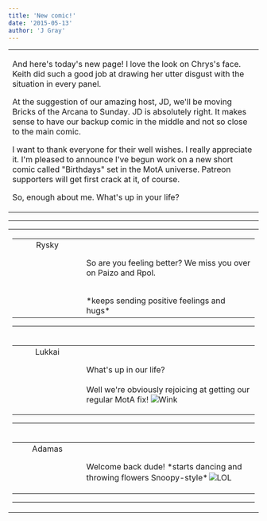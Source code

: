 ```yaml
---
title: 'New comic!'
date: '2015-05-13'
author: 'J Gray'
---
```


<div>
<!-- Main content here -->
<table border="0" class="post"><tbody><tr><td>
   
   <div class="post_body">
       <p>And here's today's new page! I love the look on Chrys's face. Keith did such a good job at drawing her utter disgust with the situation in every panel.</p><p>At the suggestion of our amazing host, JD, we'll be moving Bricks of the Arcana to Sunday. JD is absolutely right. It makes sense to have our backup comic in the middle and not so close to the main comic.</p><p>I want to thank everyone for their well wishes. I really appreciate it. I'm pleased to announce I've begun work on a new short comic called "Birthdays" set in the MotA universe. Patreon supporters will get first crack at it, of course.</p><p>So, enough about me. What's up in your life?</p>
   </div>
   </td></tr>
   </tbody></table><hr><table style="width:100%; border:0;" class="comment_table"><tbody><tr><td width="100%"><a name=""> </a><div style="width:100%;" class="comment"><table border="0" width="100%"><tbody><tr><td align="center" valign="top" width="125">
<span class="comment_title"><center>Rysky<br></center><a name="2012">&nbsp;</a></span><br>
<center><img src="/image.php?type=ava&amp;i=spacer.gif" border="0" alt=""></center>
</td>
<td valign="top">


<p class="comment_text"> </p><p class="comment_text"><br> So are you feeling better? We miss you over on Paizo and Rpol.&nbsp;</p><div><br></div><div>*keeps sending positive feelings and hugs*</div>
 

</td></tr></tbody></table>
<hr></div></td></tr><tr><td width="100%"><a name=""> </a><div style="width:100%;" class="comment"><table border="0" width="100%"><tbody><tr><td align="center" valign="top" width="125">
<span class="comment_title"><center>Lukkai<br></center><a name="2013">&nbsp;</a></span><br>
<center><img src="https://www.gravatar.com/avatar.php?gravatar_id=e01e7833e9dba61f3f3d11328040f997&amp;default=http%3A%2F%2Fmysteriesofthearcana.com%2Ftemplates%2Fmain%2Fimages%2Favatar.gif&amp;size=80&amp;rating=g" border="0" alt=""></center>
</td>
<td valign="top">


<p class="comment_text"> </p><p class="comment_text"><br> What's up in our life?<br><br>Well we're obviously rejoicing at getting our regular MotA fix! <img src="/smilies/wink1.gif" alt="Wink" border="0"><br></p>
 

</td></tr></tbody></table>
<hr></div></td></tr><tr><td width="100%"><a name=""> </a><div style="width:100%;" class="comment"><table border="0" width="100%"><tbody><tr><td align="center" valign="top" width="125">
<span class="comment_title"><center>Adamas<br></center><a name="2014">&nbsp;</a></span><br>
<center><img src="https://www.gravatar.com/avatar.php?gravatar_id=63b5da7dbecbf4a2fac891b8f15ccbc4&amp;default=http%3A%2F%2Fmysteriesofthearcana.com%2Ftemplates%2Fmain%2Fimages%2Favatar.gif&amp;size=80&amp;rating=g" border="0" alt=""></center>
</td>
<td valign="top">


<p class="comment_text"> </p><p class="comment_text"><br> Welcome back dude! *starts dancing and throwing flowers Snoopy-style*<img alt=" LOL " src="/smilies/laugh.gif" border="0" hspace="2" vspace="2"><br></p>
 

</td></tr></tbody></table>
<hr></div></td></tr></tbody></table>
<!-- End main content -->
              </div>
